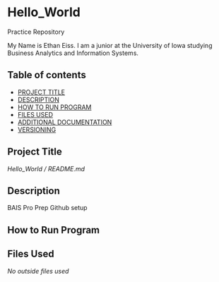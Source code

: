 # Hello_World
Practice Repository

My Name is Ethan Eiss. I am a junior at the University of Iowa studying Business Analytics and Information Systems. 

## Table of contents

- [PROJECT TITLE](#Project-Title)
- [DESCRIPTION](#Description)
- [HOW TO RUN PROGRAM](#How-to-run-program)
- [FILES USED](#files-used)
- [ADDITIONAL DOCUMENTATION](#additional-documentation)
- [VERSIONING](#versioning)

## Project Title

*Hello_World / README.md* 

## Description
BAIS Pro Prep Github setup
## How to Run Program 
## Files Used 
*No outside files used*
